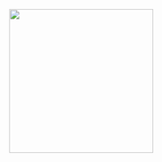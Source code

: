 <img style="height:auto;" alt="" width="260" height="260" src="https://avatars1.githubusercontent.com/u/75233737?s=460&amp;v=4">

